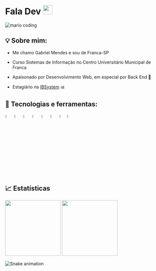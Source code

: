 # Fala Dev <img src="https://camo.githubusercontent.com/e8e7b06ecf583bc040eb60e44eb5b8e0ecc5421320a92929ce21522dbc34c891/68747470733a2f2f6d656469612e67697068792e636f6d2f6d656469612f6876524a434c467a6361737252346961377a2f67697068792e676966" width="30px" data-canonical-src="https://media.giphy.com/media/hvRJCLFzcasrR4ia7z/giphy.gif" style="max-width: 100%;">

<img align="center" dir="auto" src="https://c.tenor.com/3bTxZ4HdrysAAAAC/pixels-neon.gif" alt="mario coding" data-canonical-src="https://i.imgur.com/1ZvVkDc.gif" style="max-width: 100%;">



## :bulb: Sobre mim:

- Me chamo Gabriel Mendes e sou de Franca-SP

- Curso Sistemas de Informação no Centro Universitário Municipal de Franca

- Apaixonado por Desenvolvimento Web, em especial por Back End :purple_heart:

- Estagiário na <a target="_blank" href="https://ibsystem.com.br/site_ibsystem/" >IBSystem</a> :bar_chart:

## :crystal_ball: Tecnologias e ferramentas:
<img width="5%" src="https://cdn.jsdelivr.net/gh/devicons/devicon/icons/git/git-original.svg" />     <img width="5%" src="https://cdn.jsdelivr.net/gh/devicons/devicon/icons/javascript/javascript-original.svg" />    <img width="5%" src="https://cdn.jsdelivr.net/gh/devicons/devicon/icons/nodejs/nodejs-plain.svg" /> <img width="5%"  src="https://cdn.jsdelivr.net/gh/devicons/devicon/icons/php/php-plain.svg" /> <img width="5%" src="https://cdn.jsdelivr.net/gh/devicons/devicon/icons/laravel/laravel-plain.svg" />    <img width="5%" src="https://cdn.jsdelivr.net/gh/devicons/devicon/icons/mysql/mysql-original.svg" /> <img width="5%" src="https://cdn.jsdelivr.net/gh/devicons/devicon/icons/postgresql/postgresql-plain.svg" /><img width="5%" src="https://cdn.jsdelivr.net/gh/devicons/devicon/icons/heroku/heroku-plain.svg" />



## :chart_with_upwards_trend: Estatísticas
<div>
  <img height="180em" src="https://github-readme-stats.vercel.app/api?username=mendes-gmcb&show_icons=true&theme=tokyonight&include_all_commits=true&count_private=true"/>
  <img height="180em" src="https://github-readme-stats.vercel.app/api/top-langs/?username=mendes-gmcb&layout=compact&langs_count=7&theme=tokyonight"/>
</div>

![Snake animation](https://github.com/mendes-gmcb/mendes-gmcb/blob/output/github-contribution-grid-snake.svg)
 
  
  <!--
**mendes-gmcb/mendes-gmcb** is a ✨ _special_ ✨ repository because its `README.md` (this file) appears on your GitHub profile.

Here are some ideas to get you started:

- 🔭 I’m currently working on ...
- 🌱 I’m currently learning ...
- 👯 I’m looking to collaborate on ...
- 🤔 I’m looking for help with ...
- 💬 Ask me about ...
- 📫 How to reach me: ...
- 😄 Pronouns: ...
- ⚡ Fun fact: ...
-->
